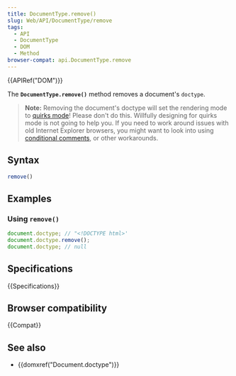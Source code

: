```yaml
---
title: DocumentType.remove()
slug: Web/API/DocumentType/remove
tags:
  - API
  - DocumentType
  - DOM
  - Method
browser-compat: api.DocumentType.remove
---
```

{{APIRef("DOM")}}

The **`DocumentType.remove()`** method removes a document's `doctype`.

> **Note:** Removing the document's doctype will set the rendering mode to
> [quirks mode](/en-US/docs/Web/HTML/Quirks_Mode_and_Standards_Mode)!
> Please don't do this. Willfully designing for quirks mode is not going to help you.
> If you need to work around issues with old Internet Explorer browsers, you might want to look into using
> [conditional comments](/en-US/docs/Learn/Tools_and_testing/Cross_browser_testing/HTML_and_CSS#ie_conditional_comments), or other workarounds.

## Syntax

```js
remove()
```

## Examples

### Using `remove()`

```js
document.doctype; // "<!DOCTYPE html>'
document.doctype.remove();
document.doctype; // null
```

## Specifications

{{Specifications}}

## Browser compatibility

{{Compat}}

## See also

- {{domxref("Document.doctype")}}
